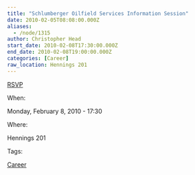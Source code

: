 ```yaml
---
title: "Schlumberger Oilfield Services Information Session"
date: 2010-02-05T08:08:00.000Z
aliases:
  - /node/1315
author: Christopher Head
start_date: 2010-02-08T17:30:00.000Z
end_date: 2010-02-08T19:00:00.000Z
categories: [Career]
raw_location: Hennings 201
---
```


[RSVP](http://www.calendar.events.ubc.ca/cal/event/eventView.do?subid=-1&calPath=/public/Events+Calendar/Career+Services&guid=CAL-09d22401-266ba071-0126-6c2e3865-00000029myubc-team@interchange.ubc.ca&recurrenceId=)

When: 

Monday, February 8, 2010 - 17:30

Where: 

Hennings 201

Tags: 

[Career](/career)

